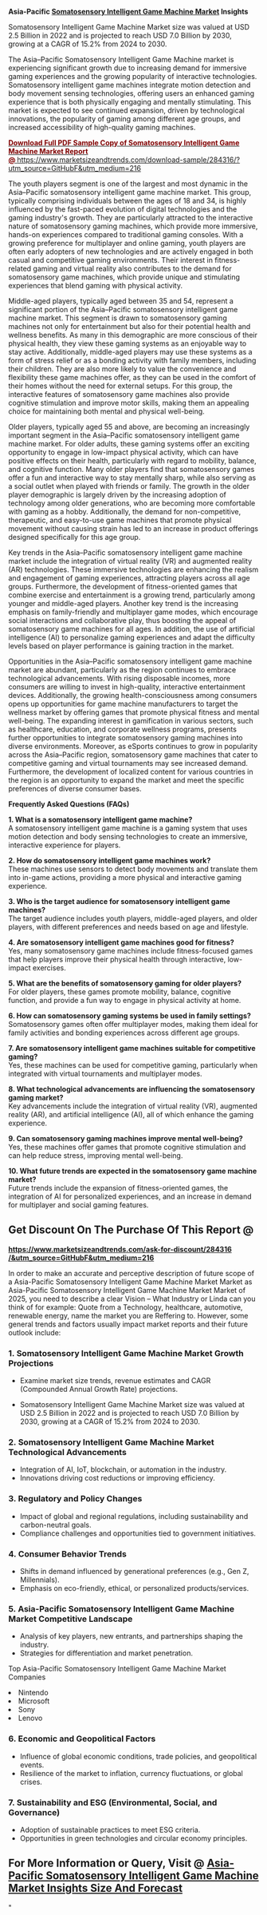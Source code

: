 <p><strong>Asia-Pacific&nbsp;<a href=""https://www.marketsizeandtrends.com/download-sample/284316/&amp;utm_source=GitHubF&amp;utm_medium=216"">Somatosensory Intelligent Game Machine Market</a> Insights</strong></p><p>Somatosensory Intelligent Game Machine Market size was valued at USD 2.5 Billion in 2022 and is projected to reach USD 7.0 Billion by 2030, growing at a CAGR of 15.2% from 2024 to 2030.</p><p><p>The Asia–Pacific Somatosensory Intelligent Game Machine market is experiencing significant growth due to increasing demand for immersive gaming experiences and the growing popularity of interactive technologies. Somatosensory intelligent game machines integrate motion detection and body movement sensing technologies, offering users an enhanced gaming experience that is both physically engaging and mentally stimulating. This market is expected to see continued expansion, driven by technological innovations, the popularity of gaming among different age groups, and increased accessibility of high-quality gaming machines. <a href="#"><p><strong><span style="color: #800000;">Download Full PDF Sample Copy of Somatosensory Intelligent Game Machine Market Report @</span>&nbsp;</strong><a href="https://www.marketsizeandtrends.com/download-sample/284316/?utm_source=GitHubF&amp;utm_medium=216" target="_blank">https://www.marketsizeandtrends.com/download-sample/284316/?utm_source=GitHubF&amp;utm_medium=216</a></p></a></p><p>The youth players segment is one of the largest and most dynamic in the Asia–Pacific somatosensory intelligent game machine market. This group, typically comprising individuals between the ages of 18 and 34, is highly influenced by the fast-paced evolution of digital technologies and the gaming industry's growth. They are particularly attracted to the interactive nature of somatosensory gaming machines, which provide more immersive, hands-on experiences compared to traditional gaming consoles. With a growing preference for multiplayer and online gaming, youth players are often early adopters of new technologies and are actively engaged in both casual and competitive gaming environments. Their interest in fitness-related gaming and virtual reality also contributes to the demand for somatosensory game machines, which provide unique and stimulating experiences that blend gaming with physical activity.</p><p>Middle-aged players, typically aged between 35 and 54, represent a significant portion of the Asia–Pacific somatosensory intelligent game machine market. This segment is drawn to somatosensory gaming machines not only for entertainment but also for their potential health and wellness benefits. As many in this demographic are more conscious of their physical health, they view these gaming systems as an enjoyable way to stay active. Additionally, middle-aged players may use these systems as a form of stress relief or as a bonding activity with family members, including their children. They are also more likely to value the convenience and flexibility these game machines offer, as they can be used in the comfort of their homes without the need for external setups. For this group, the interactive features of somatosensory game machines also provide cognitive stimulation and improve motor skills, making them an appealing choice for maintaining both mental and physical well-being.</p><p>Older players, typically aged 55 and above, are becoming an increasingly important segment in the Asia–Pacific somatosensory intelligent game machine market. For older adults, these gaming systems offer an exciting opportunity to engage in low-impact physical activity, which can have positive effects on their health, particularly with regard to mobility, balance, and cognitive function. Many older players find that somatosensory games offer a fun and interactive way to stay mentally sharp, while also serving as a social outlet when played with friends or family. The growth in the older player demographic is largely driven by the increasing adoption of technology among older generations, who are becoming more comfortable with gaming as a hobby. Additionally, the demand for non-competitive, therapeutic, and easy-to-use game machines that promote physical movement without causing strain has led to an increase in product offerings designed specifically for this age group.</p><p>Key trends in the Asia–Pacific somatosensory intelligent game machine market include the integration of virtual reality (VR) and augmented reality (AR) technologies. These immersive technologies are enhancing the realism and engagement of gaming experiences, attracting players across all age groups. Furthermore, the development of fitness-oriented games that combine exercise and entertainment is a growing trend, particularly among younger and middle-aged players. Another key trend is the increasing emphasis on family-friendly and multiplayer game modes, which encourage social interactions and collaborative play, thus boosting the appeal of somatosensory game machines for all ages. In addition, the use of artificial intelligence (AI) to personalize gaming experiences and adapt the difficulty levels based on player performance is gaining traction in the market.</p><p>Opportunities in the Asia–Pacific somatosensory intelligent game machine market are abundant, particularly as the region continues to embrace technological advancements. With rising disposable incomes, more consumers are willing to invest in high-quality, interactive entertainment devices. Additionally, the growing health-consciousness among consumers opens up opportunities for game machine manufacturers to target the wellness market by offering games that promote physical fitness and mental well-being. The expanding interest in gamification in various sectors, such as healthcare, education, and corporate wellness programs, presents further opportunities to integrate somatosensory gaming machines into diverse environments. Moreover, as eSports continues to grow in popularity across the Asia–Pacific region, somatosensory game machines that cater to competitive gaming and virtual tournaments may see increased demand. Furthermore, the development of localized content for various countries in the region is an opportunity to expand the market and meet the specific preferences of diverse consumer bases.</p><p><strong>Frequently Asked Questions (FAQs)</strong></p><p><strong>1. What is a somatosensory intelligent game machine?</strong><br>A somatosensory intelligent game machine is a gaming system that uses motion detection and body sensing technologies to create an immersive, interactive experience for players.</p><p><strong>2. How do somatosensory intelligent game machines work?</strong><br>These machines use sensors to detect body movements and translate them into in-game actions, providing a more physical and interactive gaming experience.</p><p><strong>3. Who is the target audience for somatosensory intelligent game machines?</strong><br>The target audience includes youth players, middle-aged players, and older players, with different preferences and needs based on age and lifestyle.</p><p><strong>4. Are somatosensory intelligent game machines good for fitness?</strong><br>Yes, many somatosensory game machines include fitness-focused games that help players improve their physical health through interactive, low-impact exercises.</p><p><strong>5. What are the benefits of somatosensory gaming for older players?</strong><br>For older players, these games promote mobility, balance, cognitive function, and provide a fun way to engage in physical activity at home.</p><p><strong>6. How can somatosensory gaming systems be used in family settings?</strong><br>Somatosensory games often offer multiplayer modes, making them ideal for family activities and bonding experiences across different age groups.</p><p><strong>7. Are somatosensory intelligent game machines suitable for competitive gaming?</strong><br>Yes, these machines can be used for competitive gaming, particularly when integrated with virtual tournaments and multiplayer modes.</p><p><strong>8. What technological advancements are influencing the somatosensory gaming market?</strong><br>Key advancements include the integration of virtual reality (VR), augmented reality (AR), and artificial intelligence (AI), all of which enhance the gaming experience.</p><p><strong>9. Can somatosensory gaming machines improve mental well-being?</strong><br>Yes, these machines offer games that promote cognitive stimulation and can help reduce stress, improving mental well-being.</p><p><strong>10. What future trends are expected in the somatosensory game machine market?</strong><br>Future trends include the expansion of fitness-oriented games, the integration of AI for personalized experiences, and an increase in demand for multiplayer and social gaming features.</p></p><h2><strong>Get Discount On The Purchase Of This Report @&nbsp;</strong></h2><p><strong><a href=""https://www.marketsizeandtrends.com/ask-for-discount/284316/&amp;utm_source=GitHubF&amp;utm_medium=216"" target=""_blank"">https://www.marketsizeandtrends.com/ask-for-discount/284316<br />/&amp;utm_source=GitHubF&amp;utm_medium=216</a></strong></p><p>In order to make an accurate and perceptive description of future scope of a Asia-Pacific&nbsp;Somatosensory Intelligent Game Machine Market Market as Asia-Pacific&nbsp;Somatosensory Intelligent Game Machine Market Market of 2025, you need to describe a clear Vision &ndash; What Industry or Linda can you think of for example: Quote from a Technology, healthcare, automotive, renewable energy, name the market you are Reffering to. However, some general trends and factors usually impact market reports and their future outlook include:</p><h3>1.&nbsp;<strong>Somatosensory Intelligent Game Machine Market Growth Projections</strong></h3><ul><li>Examine market size trends, revenue estimates and CAGR (Compounded Annual Growth Rate) projections.</li><li><p>Somatosensory Intelligent Game Machine Market size was valued at USD 2.5 Billion in 2022 and is projected to reach USD 7.0 Billion by 2030, growing at a CAGR of 15.2% from 2024 to 2030.</p></li></ul><h3>2.&nbsp;<strong>Somatosensory Intelligent Game Machine Market Technological Advancements</strong></h3><ul><li>Integration of AI, IoT, blockchain, or automation in the industry.</li><li>Innovations driving cost reductions or improving efficiency.</li></ul><h3>3.&nbsp;<strong>Regulatory and Policy Changes</strong></h3><ul><li>Impact of global and regional regulations, including sustainability and carbon-neutral goals.</li><li>Compliance challenges and opportunities tied to government initiatives.</li></ul><h3>4.&nbsp;<strong>Consumer Behavior Trends</strong></h3><ul><li>Shifts in demand influenced by generational preferences (e.g., Gen Z, Millennials).</li><li>Emphasis on eco-friendly, ethical, or personalized products/services.</li></ul><h3>5.&nbsp;<strong>Asia-Pacific Somatosensory Intelligent Game Machine Market Competitive Landscape</strong></h3><ul><li>Analysis of key players, new entrants, and partnerships shaping the industry.</li><li>Strategies for differentiation and market penetration.</li></ul><p data-pm-slice=""1 1 []"">Top Asia-Pacific Somatosensory Intelligent Game Machine Market Companies</p><div data-test-id=""""><p><li>Nintendo</li><li> Microsoft</li><li> Sony</li><li> Lenovo</li></p></div><h3>6.&nbsp;<strong>Economic and Geopolitical Factors</strong></h3><ul><li>Influence of global economic conditions, trade policies, and geopolitical events.</li><li>Resilience of the market to inflation, currency fluctuations, or global crises.</li></ul><h3>7.&nbsp;<strong>Sustainability and ESG (Environmental, Social, and Governance)</strong></h3><ul><li>Adoption of sustainable practices to meet ESG criteria.</li><li>Opportunities in green technologies and circular economy principles.</li></ul><h2><strong>For More Information or Query, Visit @&nbsp;</strong><a href=""https://www.verifiedmarketreports.com/product/somatosensory-intelligent-game-machine-market/"" target=""_blank"">Asia-Pacific Somatosensory Intelligent Game Machine Market Insights Size And Forecast</a></h2>"
